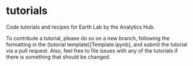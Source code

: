 # tutorials

Code tutorials and recipes for Earth Lab by the Analytics Hub.

To contribute a tutorial, please do so on a new branch, following the formatting in the (tutorial template)[Template.ipynb], and submit the tutorial via a pull request.
Also, feel free to file issues with any of the tutorials if there is something that should be changed.
